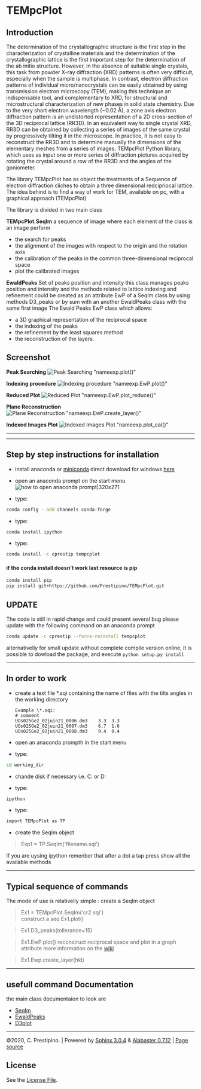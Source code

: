 # TEMpcPlot

## Introduction
The determination of the crystallographic structure is the first step in the characterization of crystalline materials and the determination of the crystallographic lattice is the first important step for the determination of the ab initio structure. However, in the absence of suitable single crystals, this task from powder X-ray diffraction (XRD) patterns is often very difficult, especially when the sample is multiphase. In contrast, electron diffraction patterns of individual micro/nanocrystals can be easily obtained by using transmission electron microscopy (TEM), making this technique an indispensable tool, and complementary to XRD, for structural and microstructural characterization of new phases in solid state chemistry.
Due to the very short electron wavelength (~0.02 Å), a zone axis electron diffraction pattern is an undistorted representation of a 2D cross-section of the 3D reciprocal lattice (RR3D). In an equivalent way to single crystal XRD, RR3D can be obtained by collecting a series of images of the same crystal by progressively tilting it in the microscope. In practice, it is not easy to reconstruct the RR3D and to determine manually the dimensions of the elementary meshes from a series of images. TEMpcPlot Python library, which uses as input one or more series of diffraction pictures acquired by rotating the crystal around a row of the RR3D and the angles of the goniometer. 
 
The library TEMpcPlot has as object the treatments of a Sequence of electron diffraction cliches to obtain a three dimensional redcipriocal lattice. The idea behind is to find a way of work for TEM, available on pc, with a graphical approach (TEMpcPlot)

The library is divided in two main class

**TEMpcPlot.SeqIm**
a sequence of image where each element of the class is an image perform 
- the search for peaks
- the alignment of the images with respect to the origin and the rotation axis
- the calibration of the peaks in the common three-dimensional reciprocal space
- plot the calibrated images

**EwaldPeaks**
Set of peaks position and intensity
this class manages peaks position and intensity and the methods related to lattice indexing and refinement
could be created as an attribute EwP of a SeqIm class by using methods D3_peaks
or by sum with an another EwaldPeaks class with the same first image
The Ewald Peaks EwP class which allows:
- a 3D graphical representation of the reciprocal space
- the indexing of the peaks
- the refinement by the least squares method 
- the reconstruction of the layers. 

## Screenshot
**Peak Searching**
![Peak Searching "nameexp.plot()"](/assets/Figure1.jpg)

**Indexing procedure**
![Indexing procedure "nameexp.EwP.plot()"](/assets/Figure2.jpg)

**Reduced Plot**
![Reduced Plot "nameexp.EwP.plot_reduce()"](/assets/Figure3.jpg)

**Plane Reconstruction**
![Plane Reconstruction "nameexp.EwP.create_layer()"](/assets/Figure4.jpg)

**Indexed Images Plot**
![Indexed Images Plot "nameexp.plot_cal()"](/assets/Figure5.jpg)


* * *

* * *

## Step by step instructions for installation
- install anaconda or [miniconda](https://docs.conda.io/en/latest/miniconda.html)
      direct download for windows [here](https://repo.anaconda.com/miniconda/Miniconda3-latest-Windows-x86_64.exe)
- open an anaconda prompt on the start menu
![how to open anaconda prompt|320x271](/assets/Figure6.jpg)

- type:
```bash
conda config --add channels conda-forge
```
- type: 
```bash
conda install ipython
```
- type:
```bash
conda install -c cprestip tempcplot
```

#### if the conda install doesn't work last resource is pip
```bash
conda install pip
pip install git+https://github.com/Prestipino/TEMpcPlot.git
```


## UPDATE
The code is still in rapid change and could present several bug
please update with the following command on an anaconda prompt  
```bash
conda update -c cprestip --force-reinstall tempcplot
```
 alternativelly for small update without complete compile version online, it is possible to dowload the package, and execute
 ```python setup.py install```

* * *
## In order to work
- create a text file  \*.sqi containing the name of files with the tilts angles in the working directory

      Example \*.sqi:
      # comment 
      UOs025Ge2_02juin21_0006.dm3    3.3  3.3
      UOs025Ge2_02juin21_0007.dm3    6.7  1.6
      UOs025Ge2_02juin21_0008.dm3    9.4  0.4

- open an anaconda prompth in the start menu
- type:
```bash
cd working_dir
```

- chande disk if necessary i.e. C: or D:

- type:
```bash
ipython
```

- type:
```bash
import TEMpcPlot as TP 
```

- create the SeqIm object
> Exp1 = TP.SeqIm('filename.sqi')

If you are uysing ipython remenber that after a dot a tap press show all the available methods
* * *


## Typical sequence of commands
The mode of use is relativelly simple :
create a SeqIm object

> Ex1 = TEMpcPlot.SeqIm('cr2.sqi') \
construct a seq
> Ex1.plot()

> Ex1.D3_peaks(tollerance=15)

> Ex1.EwP.plot()
reconstruct reciprocal space and plot in a graph attribute
more information on the [wiki](https://github.com/Prestipino/TEMpcPlot/wiki/EwaldPeaks)


> Ex1.Ewp.create_layer(hkl)



* * *
## usefull command Documentation
the main class documentaion to look are 
*  [SeqIm](https://github.com/Prestipino/TEMpcPlot/wiki/SeqIm)
*  [EwaldPeaks](https://github.com/Prestipino/TEMpcPlot/wiki/EwaldPeaks)
*  [D3plot](https://github.com/Prestipino/TEMpcPlot/wiki/D3plot)

* * * ****************************


©2020, C. Prestipino. | Powered by [Sphinx 3.0.4](http://sphinx-doc.org/) & [Alabaster 0.7.12](https://github.com/bitprophet/alabaster) | [Page source](_sources/index.rst.txt)
   

## License

See the [License File](./LICENSE.md).
